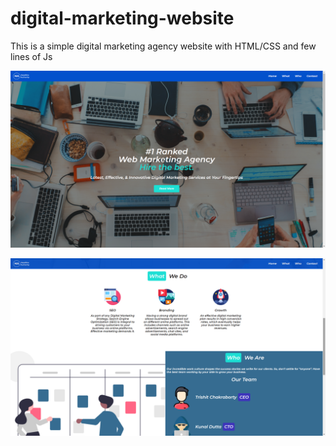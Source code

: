 # digital-marketing-website

This is a simple digital marketing agency website with HTML/CSS and few lines of Js

![](/screenshot/Screenshot%20(8).png)

![](/screenshot/Screenshot%20(9).png)


